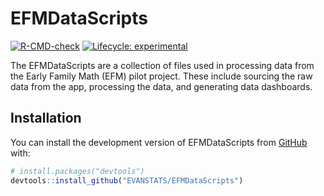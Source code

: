 
<!-- README.md is generated from README.Rmd. Please edit that file -->

# EFMDataScripts

<!-- badges: start -->

[![R-CMD-check](https://github.com/EVANSTATS/EFMDataScripts/actions/workflows/R-CMD-check.yaml/badge.svg)](https://github.com/EVANSTATS/EFMDataScripts/actions/workflows/R-CMD-check.yaml)
[![Lifecycle:
experimental](https://img.shields.io/badge/lifecycle-experimental-orange.svg)](https://lifecycle.r-lib.org/articles/stages.html#experimental)
<!-- badges: end -->

The EFMDataScripts are a collection of files used in processing data
from the Early Family Math (EFM) pilot project. These include sourcing
the raw data from the app, processing the data, and generating data
dashboards.

## Installation

You can install the development version of EFMDataScripts from
[GitHub](https://github.com/) with:

``` r
# install.packages("devtools")
devtools::install_github("EVANSTATS/EFMDataScripts")
```
